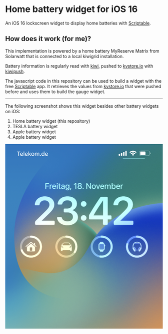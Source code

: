 # Home battery widget for iOS 16

An iOS 16 lockscreen widget to display home batteries with [Scriptable](https://scriptable.app/).

## How does it work (for me)?
This implementation is powered by a home battery MyReserve Matrix from Solarwatt that is connected to a local kiwigrid installation.

Battery information is regularly read with [kiwi](https://github.com/awaescher/kiwi), pushed to [kvstore.io](https://kvstore.io) with [kiwipush](https://github.com/awaescher/kiwipush).

The javascript code in this repository can be used to build a widget with the free [Scriptable](https://scriptable.app/) app. It retrieves the values from [kvstore.io](https://kvstore.io) that were pushed before and uses them to build the gauge widget.

--- 

The following screenshot shows this widget besides other battery widgets on iOS:

1. Home battery widget (this repository)
2. TESLA battery widget
3. Apple battery widget
4. Apple battery widget

![Widget on the lock screen](widget.jpeg)
